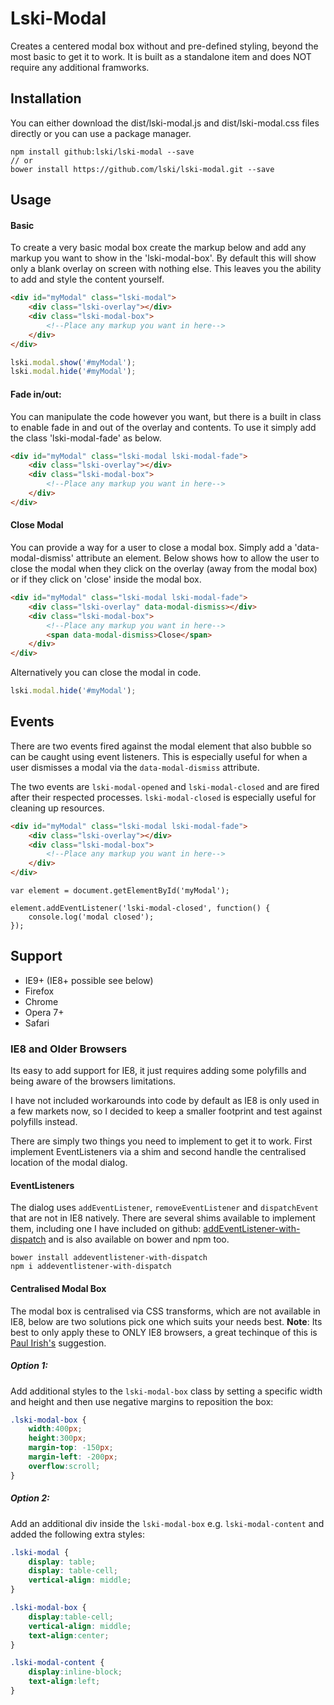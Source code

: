 Lski-Modal
============

Creates a centered modal box without and pre-defined styling, beyond the most basic to get it to work. It is built as a standalone item and does NOT require any additional framworks.

## Installation

You can either download the dist/lski-modal.js and dist/lski-modal.css files directly or you can use a package manager.

```
npm install github:lski/lski-modal --save
// or
bower install https://github.com/lski/lski-modal.git --save
```

## Usage

#### Basic

To create a very basic modal box create the markup below and add any markup you want to show in the 'lski-modal-box'. 
By default this will show only a blank overlay on screen with nothing else. This leaves you the ability to add and style the content yourself.

```html
<div id="myModal" class="lski-modal">
	<div class="lski-overlay"></div>
	<div class="lski-modal-box">
		<!--Place any markup you want in here-->
	</div>
</div>
```

```js
lski.modal.show('#myModal');
lski.modal.hide('#myModal');
```

#### Fade in/out:

You can manipulate the code however you want, but there is a built in class to enable fade in and out of the overlay and contents. 
To use it simply add the class 'lski-modal-fade' as below.

```html
<div id="myModal" class="lski-modal lski-modal-fade">
	<div class="lski-overlay"></div>
	<div class="lski-modal-box">
		<!--Place any markup you want in here-->
	</div>
</div>
```

#### Close Modal

You can provide a way for a user to close a modal box. Simply add a 'data-modal-dismiss' attribute an element. 
Below shows how to allow the user to close the modal when they click on the overlay (away from the modal box) or if they click on 'close' inside the modal box.

```html
<div id="myModal" class="lski-modal lski-modal-fade">
	<div class="lski-overlay" data-modal-dismiss></div>
	<div class="lski-modal-box">
		<!--Place any markup you want in here-->
		<span data-modal-dismiss>Close</span>
	</div>
</div>
```

Alternatively you can close the modal in code.

```js
lski.modal.hide('#myModal');
```

## Events 

There are two events fired against the modal element that also bubble so can be caught using event listeners. This is especially useful for when a user dismisses a modal via the `data-modal-dismiss` attribute.

The two events are `lski-modal-opened` and `lski-modal-closed` and are fired after their respected processes. `lski-modal-closed` is especially useful for cleaning up resources.

```html
<div id="myModal" class="lski-modal lski-modal-fade">
	<div class="lski-overlay"></div>
	<div class="lski-modal-box">
		<!--Place any markup you want in here-->
	</div>
</div>
```

```javscript
var element = document.getElementById('myModal');

element.addEventListener('lski-modal-closed', function() {
	console.log('modal closed');
});
```

## Support

- IE9+ (IE8+ possible see below)
- Firefox
- Chrome
- Opera 7+
- Safari

### IE8 and Older Browsers

Its easy to add support for IE8, it just requires adding some polyfills and being aware of the browsers limitations. 

I have not included workarounds into code by default as IE8 is only used in a few markets now, so I decided to keep a smaller footprint and test against polyfills instead.

There are simply two things you need to implement to get it to work. First implement EventListeners via a shim and second handle the centralised location of the modal dialog.

#### EventListeners

The dialog uses `addEventListener`, `removeEventListener` and `dispatchEvent` that are not in IE8 natively. There are several shims available to implement them, including one I have included on github: [addEventListener-with-dispatch](https://github.com/lski/addeventlistener-with-dispatch) and is also available on bower and npm too.

```
bower install addeventlistener-with-dispatch
npm i addeventlistener-with-dispatch
```

#### Centralised Modal Box

The modal box is centralised via CSS transforms, which are not available in IE8, below are two solutions pick one which suits your needs best. __Note__: Its best to only apply these to ONLY IE8 browsers, a great techinque of this is [Paul Irish's](http://www.paulirish.com/2008/conditional-stylesheets-vs-css-hacks-answer-neither/) suggestion.

##### Option 1:

Add additional styles to the `lski-modal-box` class by setting a specific width and height and then use negative margins to reposition the box:

```css
.lski-modal-box {
	width:400px;
	height:300px;
	margin-top: -150px;
	margin-left: -200px;
	overflow:scroll;
}
```
##### Option 2:

Add an additional div inside the `lski-modal-box` e.g. `lski-modal-content` and added the following extra styles:

```css
.lski-modal {
	display: table;
	display: table-cell;
	vertical-align: middle;
}

.lski-modal-box {
	display:table-cell;
	vertical-align: middle;
	text-align:center;
}

.lski-modal-content {
	display:inline-block;
	text-align:left;
}
```